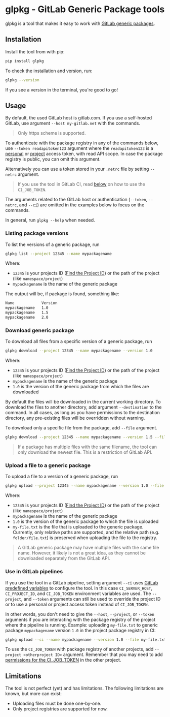 # glpkg - GitLab Generic Package tools 

glpkg is a tool that makes it easy to work with [GitLab generic packages](https://docs.gitlab.com/user/packages/generic_packages/).


## Installation

Install the tool from with pip:

```bash
pip install glpkg
```

To check the installation and version,  run:


```bash
glpkg --version
```

If you see a version in the terminal, you're good to go!

## Usage

By default, the used GitLab host is gitlab.com. If you use a self-hosted GitLab, use argument `--host my-gitlab.net` with the commands.

> Only https scheme is supported.

To authenticate with the package registry in any of the commands below, use `--token readapitoken123` argument where the `readapitoken123` is a [personal](https://docs.gitlab.com/user/profile/personal_access_tokens/#create-a-personal-access-token) or [project](https://docs.gitlab.com/user/project/settings/project_access_tokens/#create-a-project-access-token) access token, with read API scope. In case the package registry is public, you can omit this argument.

Alternatively you can use a token stored in your `.netrc` file by setting `--netrc` argument.

> If you use the tool in GitLab CI, read [below](#Use-in-GitLab-pipelines) on how to use the `CI_JOB_TOKEN`.

The arguments related to the GitLab host or authentication (`--token`, `--netrc`, and `--ci`) are omitted in the examples below to focus on the commands.

In general, run `glpkg --help` when needed.

### Listing package versions

To list the versions of a generic package, run

```bash
glpkg list --project 12345 --name mypackagename
```

Where:
- `12345` is your projects ID ([Find the Project ID](https://docs.gitlab.com/user/project/working_with_projects/#find-the-project-id)) or the path of the project (like `namespace/project`)
- `mypackagename` is the name of the generic package

The output will be, if package is found, something like:

```bash
Name            Version
mypackagename   1.0
mypackagename   1.5
mypackagename   2.0
```

### Download generic package

To download all files from a specific version of a generic package, run

```bash
glpkg download --project 12345 --name mypackagename --version 1.0
```

Where:
- `12345` is your projects ID ([Find the Project ID](https://docs.gitlab.com/user/project/working_with_projects/#find-the-project-id)) or the path of the project (like `namespace/project`)
- `mypackagename` is the name of the generic package
- `1.0` is the version of the generic package from which the files are downloaded

By default the files will be downloaded in the current working directory. To download the files to another directory, add argument `--destination` to the command. In all cases, as long as you have permissions to the destination directory, any pre-existing files will be overridden without warning.

To download only a specific file from the package, add `--file` argument.

```bash
glpkg download --project 12345 --name mypackagename --version 1.5 --file the_only_one --destination /temp
```

> If a package has multiple files with the same filename, the tool can only download the newest file. This is a restriction of GitLab API.

### Upload a file to a generic package

To upload a file to a version of a generic package, run

```bash
glpkg upload --project 12345 --name mypackagename --version 1.0 --file my-file.txt
```

Where:
- `12345` is your projects ID ([Find the Project ID](https://docs.gitlab.com/user/project/working_with_projects/#find-the-project-id)) or the path of the project (like `namespace/project`)
- `mypackagename` is the name of the generic package
- `1.0` is the version of the generic package to which the file is uploaded
- `my-file.txt` is the file that is uploaded to the generic package. Currently, only relative paths are supported, and the relative path (e.g. `folder/file.txt`) is preserved when uploading the file to the registry.

> A GitLab generic package may have multiple files with the same file name. However, it likely is not a great idea, as they cannot be downloaded separately from the GitLab API.

### Use in GitLab pipelines

If you use the tool in a GitLab pipeline, setting argument `--ci` uses [GitLab predefined variables](https://docs.gitlab.com/ci/variables/predefined_variables/) to configure the tool. In this case `CI_SERVER_HOST`, `CI_PROJECT_ID`, and `CI_JOB_TOKEN` environment variables are used. The `--project`, and `--token` arguments can still be used to override the project ID or to use a personal or project access token instead of `CI_JOB_TOKEN`.

In other words, you don't need to give the `--host`, `--project`, or `--token` arguments if you are interacting with the package registry of the project where the pipeline is running. Example: uploading `my-file.txt` to generic package `mypackagename` version `1.0` in the project package registry in CI:

```bash
glpkg upload --ci --name mypackagename --version 1.0 --file my-file.txt
```

To use the `CI_JOB_TOKEN` with package registry of another projects, add `--project <otherproject ID>` argument. Remember that you may need to add [permissions for the CI_JOB_TOKEN](https://docs.gitlab.com/ci/jobs/ci_job_token/#control-job-token-access-to-your-project) in the other project.


## Limitations

The tool is not perfect (yet) and has limitations. The following limitations are known, but more can exist:

- Uploading files must be done one-by-one.
- Only project registries are supported for now.